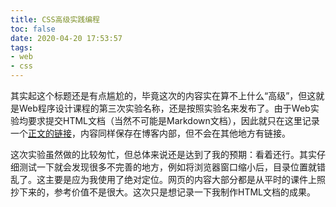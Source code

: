 ```yaml
---
title: CSS高级实践编程
toc: false
date: 2020-04-20 17:53:57
tags:
- web
- css
---
```


其实起这个标题还是有点尴尬的，毕竟这次的内容实在算不上什么“高级”，但这就是Web程序设计课程的第三次实验名称，还是按照实验名来发布了。由于Web实验均要求提交HTML文档（当然不可能是Markdown文档），因此就只在这里记录一个[正文的链接](/html/css-advanced-practical-programming/)，内容同样保存在博客内部，但不会在其他地方有链接。

这次实验虽然做的比较匆忙，但总体来说还是达到了我的预期：看着还行。其实仔细测试一下就会发现很多不完善的地方，例如将浏览器窗口缩小后，目录位置就错乱了。这主要是应为我使用了绝对定位。网页的内容大部分都是从平时的课件上照抄下来的，参考价值不是很大。这次只是想记录一下我制作HTML文档的成果。

